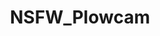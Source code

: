 ---
title: NSFW_Plowcam
crosslinks:
- livven
- Selected_NSFW
- BustyNaturalPornstars
- NSFW_GIF
- FrontDoggystyle
- vocalsex
- whynotasource
- MiaBeaton
- offshoulder_sex
- LucyLi
- LucieWildeIsRetarded
---